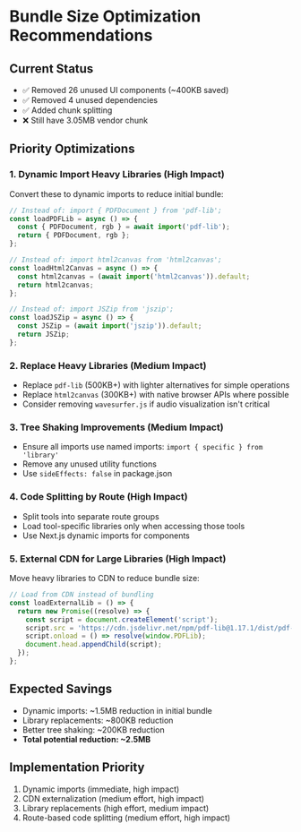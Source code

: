 # Bundle Size Optimization Recommendations

## Current Status
- ✅ Removed 26 unused UI components (~400KB saved)
- ✅ Removed 4 unused dependencies 
- ✅ Added chunk splitting
- ❌ Still have 3.05MB vendor chunk

## Priority Optimizations

### 1. Dynamic Import Heavy Libraries (High Impact)
Convert these to dynamic imports to reduce initial bundle:

```javascript
// Instead of: import { PDFDocument } from 'pdf-lib';
const loadPDFLib = async () => {
  const { PDFDocument, rgb } = await import('pdf-lib');
  return { PDFDocument, rgb };
};

// Instead of: import html2canvas from 'html2canvas';
const loadHtml2Canvas = async () => {
  const html2canvas = (await import('html2canvas')).default;
  return html2canvas;
};

// Instead of: import JSZip from 'jszip';
const loadJSZip = async () => {
  const JSZip = (await import('jszip')).default;
  return JSZip;
};
```

### 2. Replace Heavy Libraries (Medium Impact)
- Replace `pdf-lib` (500KB+) with lighter alternatives for simple operations
- Replace `html2canvas` (300KB+) with native browser APIs where possible
- Consider removing `wavesurfer.js` if audio visualization isn't critical

### 3. Tree Shaking Improvements (Medium Impact)
- Ensure all imports use named imports: `import { specific } from 'library'`
- Remove any unused utility functions
- Use `sideEffects: false` in package.json

### 4. Code Splitting by Route (High Impact)
- Split tools into separate route groups
- Load tool-specific libraries only when accessing those tools
- Use Next.js dynamic imports for components

### 5. External CDN for Large Libraries (High Impact)
Move heavy libraries to CDN to reduce bundle size:
```javascript
// Load from CDN instead of bundling
const loadExternalLib = () => {
  return new Promise((resolve) => {
    const script = document.createElement('script');
    script.src = 'https://cdn.jsdelivr.net/npm/pdf-lib@1.17.1/dist/pdf-lib.min.js';
    script.onload = () => resolve(window.PDFLib);
    document.head.appendChild(script);
  });
};
```

## Expected Savings
- Dynamic imports: ~1.5MB reduction in initial bundle
- Library replacements: ~800KB reduction
- Better tree shaking: ~200KB reduction
- **Total potential reduction: ~2.5MB**

## Implementation Priority
1. Dynamic imports (immediate, high impact)
2. CDN externalization (medium effort, high impact)  
3. Library replacements (high effort, medium impact)
4. Route-based code splitting (medium effort, high impact)